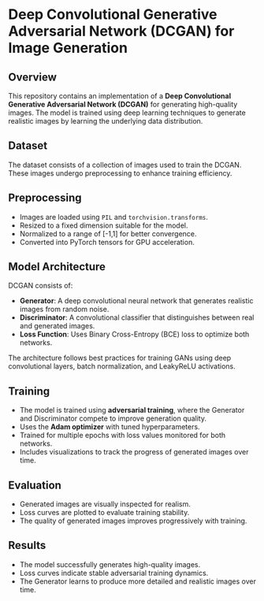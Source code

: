 # Deep Convolutional Generative Adversarial Network (DCGAN) for Image Generation

## Overview
This repository contains an implementation of a **Deep Convolutional Generative Adversarial Network (DCGAN)** for generating high-quality images. The model is trained using deep learning techniques to generate realistic images by learning the underlying data distribution.

## Dataset
The dataset consists of a collection of images used to train the DCGAN. These images undergo preprocessing to enhance training efficiency.

## Preprocessing
- Images are loaded using `PIL` and `torchvision.transforms`.
- Resized to a fixed dimension suitable for the model.
- Normalized to a range of [-1,1] for better convergence.
- Converted into PyTorch tensors for GPU acceleration.

## Model Architecture
DCGAN consists of:
- **Generator**: A deep convolutional neural network that generates realistic images from random noise.
- **Discriminator**: A convolutional classifier that distinguishes between real and generated images.
- **Loss Function**: Uses Binary Cross-Entropy (BCE) loss to optimize both networks.

The architecture follows best practices for training GANs using deep convolutional layers, batch normalization, and LeakyReLU activations.

## Training
- The model is trained using **adversarial training**, where the Generator and Discriminator compete to improve generation quality.
- Uses the **Adam optimizer** with tuned hyperparameters.
- Trained for multiple epochs with loss values monitored for both networks.
- Includes visualizations to track the progress of generated images over time.

## Evaluation
- Generated images are visually inspected for realism.
- Loss curves are plotted to evaluate training stability.
- The quality of generated images improves progressively with training.

## Results
- The model successfully generates high-quality images.
- Loss curves indicate stable adversarial training dynamics.
- The Generator learns to produce more detailed and realistic images over time.
